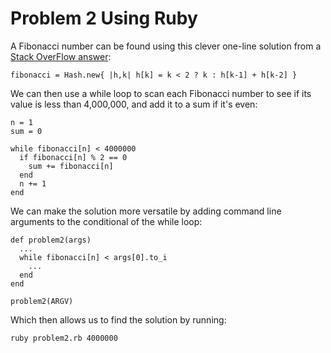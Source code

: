 # Problem 2 Using Ruby 

A Fibonacci number can be found using this clever one-line solution from a [Stack OverFlow answer](http://stackoverflow.com/questions/6418524/fibonacci-one-liner): 

    fibonacci = Hash.new{ |h,k| h[k] = k < 2 ? k : h[k-1] + h[k-2] }
    
We can then use a while loop to scan each Fibonacci number to see if its value is less than 4,000,000, and add it to a sum if it's even: 

    n = 1 
    sum = 0 
    
    while fibonacci[n] < 4000000
      if fibonacci[n] % 2 == 0
        sum += fibonacci[n]
      end 
      n += 1
    end 
    
We can make the solution more versatile by adding command line arguments to the conditional of the while loop:  

    def problem2(args)
      ...
      while fibonacci[n] < args[0].to_i 
        ... 
      end
    end
    
    problem2(ARGV)
   
Which then allows us to find the solution by running: 

    ruby problem2.rb 4000000
 
